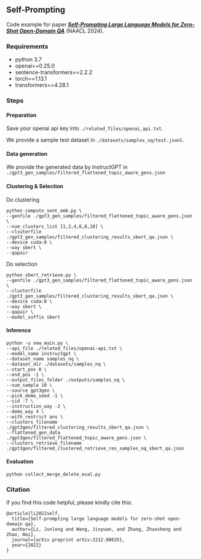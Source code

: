 ## Self-Prompting
Code example for paper [***Self-Prompting Large Language Models for Zero-Shot Open-Domain QA***](https://arxiv.org/abs/2212.08635) (NAACL 2024).

### Requirements
- python 3.7
- openai==0.25.0
- sentence-transformers==2.2.2
- torch==1.13.1
- transformers==4.28.1

### Steps
#### Preparation
Save your openai api key into `./related_files/openai_api.txt`.

We provide a sample test dataset in `./datasets/samples_nq/test.jsonl`.
#### Data generation
We provide the generated data by InstructGPT in `./gpt3_gen_samples/filtered_flattened_topic_aware_gens.json`

#### Clustering & Selection
Do clustering
```
python compute_sent_emb.py \
--genfile ./gpt3_gen_samples/filtered_flattened_topic_aware_gens.json \
--num_clusters_list [1,2,4,6,8,10] \
--clsuterfile ./gpt3_gen_samples/filtered_clustering_results_sbert_qa.json \
--device cuda:0 \
--way sbert \
--qapair
```
Do selection
```
python sbert_retrieve.py \
--genfile ./gpt3_gen_samples/filtered_flattened_topic_aware_gens.json \
--clusterfile ./gpt3_gen_samples/filtered_clustering_results_sbert_qa.json \
--device cuda:0 \
--way sbert \
--qapair \
--model_suffix sbert
```
#### Inference
```
python -u new_main.py \
--api_file ./related_files/openai-api.txt \
--model_name instructgpt \
--dataset_name samples_nq \
--dataset_dir ./datasets/samples_nq \
--start_pos 0 \
--end_pos -1 \
--output_files_folder ./outputs/samples_nq \
--num_sample 10 \
--source gpt3gen \
--pick_demo_seed -1 \
--sid -7 \
--instruction_way -2 \
--demo_way 4 \
--with_restrict ans \
--clusters_filename ./gpt3gen/filtered_clustering_results_sbert_qa.json \
--flattened_gen_data ./gpt3gen/filtered_flattened_topic_aware_gens.json \
--clusters_retrieve_filename ./gpt3gen/filtered_clustered_retrieve_res_samples_nq_sbert_qa.json
```
#### Evaluation
```
python collect_merge_delete_eval.py
```

### Citation
If you find this code helpful, please kindly cite this:

```
@article{li2022self,
  title={Self-prompting large language models for zero-shot open-domain qa},
  author={Li, Junlong and Wang, Jinyuan, and Zhang, Zhuosheng and Zhao, Hai},
  journal={arXiv preprint arXiv:2212.08635},
  year={2022}
}
```
